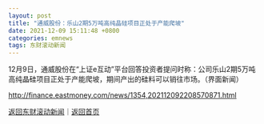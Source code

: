 ```yaml
---
layout: post
title: "通威股份：乐山2期5万吨高纯晶硅项目正处于产能爬坡"
date: 2021-12-09 15:11:48 +0800
categories: emnews
tags: 东财滚动新闻
---
```


12月9日，通威股份在“上证e互动”平台回答投资者提问时称：公司乐山2期5万吨高纯晶硅项目正处于产能爬坡，期间产出的硅料可以销往市场。（界面新闻）

<http://finance.eastmoney.com/news/1354,202112092208570871.html>

[返回东财滚动新闻](//finews.withounder.com/emnews/)｜[返回首页](//finews.withounder.com/)